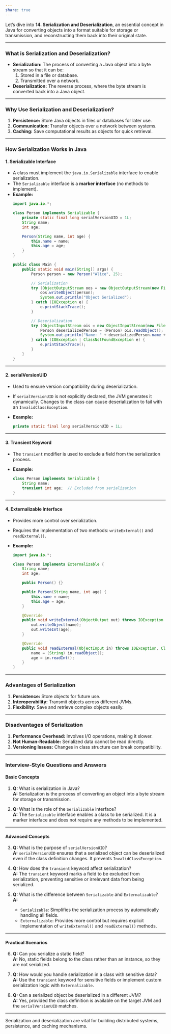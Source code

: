 ```yaml
---
share: true
---
```


Let’s dive into **14. Serialization and Deserialization**, an essential concept in Java for converting objects into a format suitable for storage or transmission, and reconstructing them back into their original state.

---

### **What is Serialization and Deserialization?**

- **Serialization:** The process of converting a Java object into a byte stream so that it can be:
  1. Stored in a file or database.
  2. Transmitted over a network.
- **Deserialization:** The reverse process, where the byte stream is converted back into a Java object.

---

### **Why Use Serialization and Deserialization?**

1. **Persistence:** Store Java objects in files or databases for later use.
2. **Communication:** Transfer objects over a network between systems.
3. **Caching:** Save computational results as objects for quick retrieval.

---

### **How Serialization Works in Java**

#### **1. Serializable Interface**
- A class must implement the `java.io.Serializable` interface to enable serialization.
- The `Serializable` interface is a **marker interface** (no methods to implement).
- **Example:**
  ```java
  import java.io.*;

  class Person implements Serializable {
      private static final long serialVersionUID = 1L;
      String name;
      int age;

      Person(String name, int age) {
          this.name = name;
          this.age = age;
      }
  }

  public class Main {
      public static void main(String[] args) {
          Person person = new Person("Alice", 25);

          // Serialization
          try (ObjectOutputStream oos = new ObjectOutputStream(new FileOutputStream("person.ser"))) {
              oos.writeObject(person);
              System.out.println("Object Serialized");
          } catch (IOException e) {
              e.printStackTrace();
          }

          // Deserialization
          try (ObjectInputStream ois = new ObjectInputStream(new FileInputStream("person.ser"))) {
              Person deserializedPerson = (Person) ois.readObject();
              System.out.println("Name: " + deserializedPerson.name + ", Age: " + deserializedPerson.age);
          } catch (IOException | ClassNotFoundException e) {
              e.printStackTrace();
          }
      }
  }
  ```

---

#### **2. serialVersionUID**
- Used to ensure version compatibility during deserialization.
- If `serialVersionUID` is not explicitly declared, the JVM generates it dynamically. Changes to the class can cause deserialization to fail with an `InvalidClassException`.

- **Example:**
  ```java
  private static final long serialVersionUID = 1L;
  ```

---

#### **3. Transient Keyword**
- The `transient` modifier is used to exclude a field from the serialization process.

- **Example:**
  ```java
  class Person implements Serializable {
      String name;
      transient int age;  // Excluded from serialization
  }
  ```

---

#### **4. Externalizable Interface**
- Provides more control over serialization.
- Requires the implementation of two methods: `writeExternal()` and `readExternal()`.

- **Example:**
  ```java
  import java.io.*;

  class Person implements Externalizable {
      String name;
      int age;

      public Person() {}

      public Person(String name, int age) {
          this.name = name;
          this.age = age;
      }

      @Override
      public void writeExternal(ObjectOutput out) throws IOException {
          out.writeObject(name);
          out.writeInt(age);
      }

      @Override
      public void readExternal(ObjectInput in) throws IOException, ClassNotFoundException {
          name = (String) in.readObject();
          age = in.readInt();
      }
  }
  ```

---

### **Advantages of Serialization**
1. **Persistence:** Store objects for future use.  
2. **Interoperability:** Transmit objects across different JVMs.  
3. **Flexibility:** Save and retrieve complex objects easily.

---

### **Disadvantages of Serialization**
1. **Performance Overhead:** Involves I/O operations, making it slower.  
2. **Not Human-Readable:** Serialized data cannot be read directly.  
3. **Versioning Issues:** Changes in class structure can break compatibility.

---

### **Interview-Style Questions and Answers**

#### **Basic Concepts**
1. **Q:** What is serialization in Java?  
   **A:** Serialization is the process of converting an object into a byte stream for storage or transmission.

2. **Q:** What is the role of the `Serializable` interface?  
   **A:** The `Serializable` interface enables a class to be serialized. It is a marker interface and does not require any methods to be implemented.

---

#### **Advanced Concepts**
3. **Q:** What is the purpose of `serialVersionUID`?  
   **A:** `serialVersionUID` ensures that a serialized object can be deserialized even if the class definition changes. It prevents `InvalidClassException`.

4. **Q:** How does the `transient` keyword affect serialization?  
   **A:** The `transient` keyword marks a field to be excluded from serialization, preventing sensitive or irrelevant data from being serialized.

5. **Q:** What is the difference between `Serializable` and `Externalizable`?  
   **A:**  
   - `Serializable`: Simplifies the serialization process by automatically handling all fields.  
   - `Externalizable`: Provides more control but requires explicit implementation of `writeExternal()` and `readExternal()` methods.

---

#### **Practical Scenarios**
6. **Q:** Can you serialize a static field?  
   **A:** No, static fields belong to the class rather than an instance, so they are not serialized.

7. **Q:** How would you handle serialization in a class with sensitive data?  
   **A:** Use the `transient` keyword for sensitive fields or implement custom serialization logic with `Externalizable`.

8. **Q:** Can a serialized object be deserialized in a different JVM?  
   **A:** Yes, provided the class definition is available on the target JVM and the `serialVersionUID` matches.

---

Serialization and deserialization are vital for building distributed systems, persistence, and caching mechanisms.